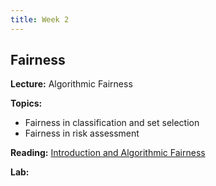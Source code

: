 ```yaml
---
title: Week 2
---
```


## Fairness

**Lecture:** Algorithmic Fairness

<!-- * DS-GA 1017: [fairness slides (weeks 2 & 3)](../../../assets/2_3_Fairness_1017.pdf) -->
<!-- * DS-UA 202: [fairness slides](../../../assets/2_fairness_202.pdf) -->

**Topics:**

* Fairness in classification and set selection
* Fairness in risk assessment

**Reading:**  [Introduction and Algorithmic Fairness](../../../assets/fairness_reader_2024.pdf)

**Lab:**

<!-- * DS-GA 1017: [Colab Notebook](https://colab.research.google.com/drive/1j6dUwZ5hL2UD-c_UUCT5BC-Odoj2j9gU?usp=sharing) -->
<!-- * DS-UA 202: [Colab Notebook](https://colab.research.google.com/drive/1egPrtTyAZvV5q4MZEpD8wbb1Tc0aCVO6?usp=share_link) -->

